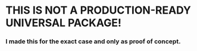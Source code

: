 # THIS IS **NOT** A PRODUCTION-READY UNIVERSAL PACKAGE!

### I made this for the exact case and only as proof of concept.
